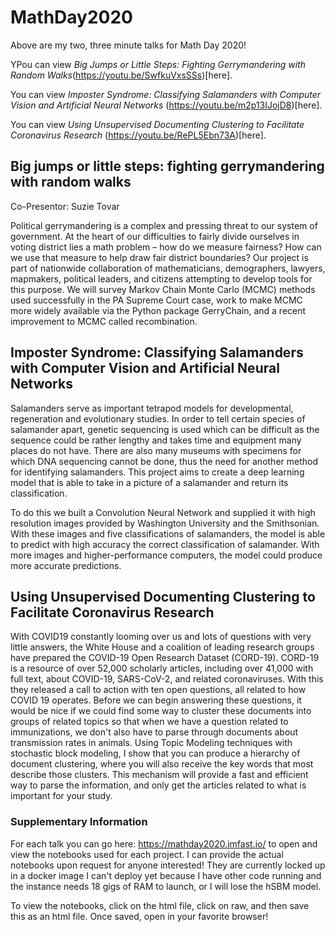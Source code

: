 # MathDay2020

Above are my two, three minute talks for Math Day 2020! 

YPou can view <i>Big Jumps or Little Steps: Fighting Gerrymandering with Random Walks</i>(https://youtu.be/SwfkuVxsSSs)[here].

You can view <i>Imposter Syndrome: Classifying Salamanders with Computer Vision and Artificial Neural Networks</i> (https://youtu.be/m2p13IJojD8)[here].

You can view <i>Using Unsupervised Documenting Clustering to Facilitate Coronavirus Research</i> (https://youtu.be/RePL5Ebn73A)[here].



## Big jumps or little steps: fighting gerrymandering with random walks

Co-Presentor: Suzie Tovar

Political gerrymandering is a complex and pressing threat to our system of government. At the heart of our difficulties to fairly divide ourselves in voting district lies a math problem – how do we measure fairness? How can we use that measure to help draw fair district boundaries? Our project is part of nationwide collaboration of mathematicians, demographers, lawyers, mapmakers, political leaders, and citizens attempting to develop tools for this purpose. We will survey Markov Chain Monte Carlo (MCMC) methods used successfully in the PA Supreme Court case, work to make MCMC more widely available via the Python package GerryChain, and a recent improvement to MCMC called recombination.

## Imposter Syndrome: Classifying Salamanders with Computer Vision and Artificial Neural Networks

Salamanders serve as important tetrapod models for developmental, regeneration and evolutionary studies. In order to tell certain species of salamander apart, genetic sequencing is used which can be difficult as the sequence could be rather lengthy and takes time and equipment many places do not have. There are also many museums with specimens for which DNA sequencing cannot be done, thus the need for another method for identifying salamanders. This project aims to create a deep learning model that is able to take in a picture of a salamander and return its classification.

To do this we built a Convolution Neural Network and supplied it with high resolution images provided by Washington University and the Smithsonian. With these images and five classifications of salamanders, the model is able to predict with high accuracy the correct classification of salamander. With more images and higher-performance computers, the model could produce more accurate predictions.


## Using Unsupervised Documenting Clustering to Facilitate Coronavirus Research

With COVID19 constantly looming over us and lots of questions with very little answers, the White House and a coalition of leading research groups have prepared the COVID-19 Open Research Dataset (CORD-19). CORD-19 is a resource of over 52,000 scholarly articles, including over 41,000 with full text, about COVID-19, SARS-CoV-2, and related coronaviruses. With this they released a call to action with ten open questions, all related to how COVID 19 operates. Before we can begin answering these questions, it would be nice if we could find some way to cluster these documents into groups of related topics so that when we have a question related to immunizations, we don't also have to parse through documents about transmission rates in animals. Using Topic Modeling techniques with stochastic block modeling, I show that you can produce a hierarchy of document clustering, where you will also receive the key words that most describe those clusters. This mechanism will provide a fast and efficient way to parse the information, and only get the articles related to what is important for your study. 


### Supplementary Information
For each talk you can go here: https://mathday2020.imfast.io/ to open and view the notebooks used for each project.  I can provide the actual notebooks upon request for anyone interested!  They are currently locked up in a docker image I can't deploy yet because I have other code running and the instance needs 18 gigs of RAM to launch, or I will lose the hSBM model.

To view the notebooks, click on the html file, click on raw, and then save this as an html file.  Once saved, open in your favorite browser!
